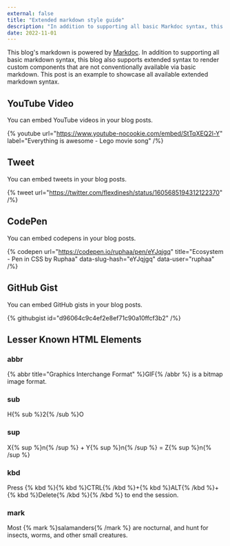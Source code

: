 ```yaml
---
external: false
title: "Extended markdown style guide"
description: "In addition to supporting all basic Markdoc syntax, this template also supports extended markdown syntax to render custom components."
date: 2022-11-01
---
```


This blog's markdown is powered by [Markdoc](https://markdoc.dev/). In addition to supporting all basic markdown syntax, this blog also supports extended syntax to render custom components that are not conventionally available via basic markdown. This post is an example to showcase all available extended markdown syntax.

## YouTube Video

You can embed YouTube videos in your blog posts.

{% youtube url="https://www.youtube-nocookie.com/embed/StTqXEQ2l-Y" label="Everything is awesome - Lego movie song" /%}

## Tweet

You can embed tweets in your blog posts.

{% tweet url="https://twitter.com/flexdinesh/status/1605685194312122370" /%}

## CodePen

You can embed codepens in your blog posts.

{% codepen url="https://codepen.io/ruphaa/pen/eYJqjgq" title="Ecosystem - Pen in CSS by Ruphaa" data-slug-hash="eYJqjgq" data-user="ruphaa" /%}

## GitHub Gist

You can embed GitHub gists in your blog posts.

{% githubgist id="d96064c9c4ef2e8ef71c90a10ffcf3b2" /%}

## Lesser Known HTML Elements

### abbr

{% abbr title="Graphics Interchange Format" %}GIF{% /abbr %} is a bitmap image format.

### sub

H{% sub %}2{% /sub %}O

### sup

X{% sup %}n{% /sup %} + Y{% sup %}n{% /sup %} = Z{% sup %}n{% /sup %}

### kbd

Press {% kbd %}{% kbd %}CTRL{% /kbd %}+{% kbd %}ALT{% /kbd %}+{% kbd %}Delete{% /kbd %}{% /kbd %} to end the session.

### mark

Most {% mark %}salamanders{% /mark %} are nocturnal, and hunt for insects, worms, and other small creatures.
